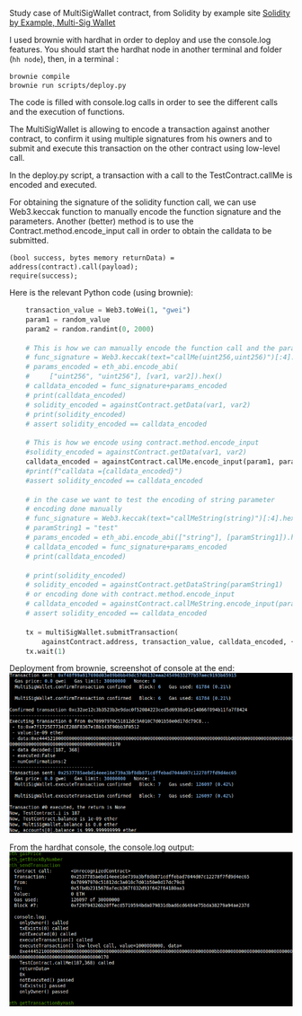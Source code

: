 Study case of MultiSigWallet contract, from Solidity by example site [Solidity by Example, Multi-Sig Wallet](https://solidity-by-example.org/app/multi-sig-wallet/)

I used brownie with hardhat in order to deploy and use the console.log features.
You should start the hardhat node in another terminal and folder (`hh node`), then, in a terminal :

```
brownie compile
brownie run scripts/deploy.py
```

The code is filled with console.log calls in order to see the different calls and the execution of functions.

The MultiSigWallet is allowing to encode a transaction against another contract, to confirm it using multiple signatures from his owners and to submit and execute this transaction on the other contract using low-level call.

In the deploy.py script, a transaction with a call to the TestContract.callMe is encoded and executed.

For obtaining the signature of the solidity function call, we can use Web3.keccak function to manually encode the function signature and the parameters.
Another (better) method is to use the Contract.method.encode_input call in order to obtain the calldata to be submitted.

```solidity
(bool success, bytes memory returnData) = address(contract).call(payload);
require(success);
```

Here is the relevant Python code (using brownie):

```python
    transaction_value = Web3.toWei(1, "gwei")
    param1 = random_value
    param2 = random.randint(0, 2000)

    # This is how we can manually encode the function call and the parameters
    # func_signature = Web3.keccak(text="callMe(uint256,uint256)")[:4].hex()
    # params_encoded = eth_abi.encode_abi(
    #     ["uint256", "uint256"], [var1, var2]).hex()
    # calldata_encoded = func_signature+params_encoded
    # print(calldata_encoded)
    # solidity_encoded = againstContract.getData(var1, var2)
    # print(solidity_encoded)
    # assert solidity_encoded == calldata_encoded

    # This is how we encode using contract.method.encode_input
    #solidity_encoded = againstContract.getData(var1, var2)
    calldata_encoded = againstContract.callMe.encode_input(param1, param2)
    #print(f"calldata ={calldata_encoded}")
    #assert solidity_encoded == calldata_encoded

    # in the case we want to test the encoding of string parameter
    # encoding done manually
    # func_signature = Web3.keccak(text="callMeString(string)")[:4].hex()
    # paramString1 = "test"
    # params_encoded = eth_abi.encode_abi(["string"], [paramString1]).hex()
    # calldata_encoded = func_signature+params_encoded
    # print(calldata_encoded)

    # print(solidity_encoded)
    # solidity_encoded = againstContract.getDataString(paramString1)
    # or encoding done with contract.method.encode_input
    # calldata_encoded = againstContract.callMeString.encode_input(paramString1)
    # assert solidity_encoded == calldata_encoded

    tx = multiSigWallet.submitTransaction(
        againstContract.address, transaction_value, calldata_encoded, {"from": who_create})
    tx.wait(1)
```

Deployment from brownie, screenshot of console at the end:
![Multi-Sig Wallet deployment ](multisig_wallet_deploy.png)

From the hardhat console, the console.log output:
![Hardhat console](multisig_wallet_console.png)
